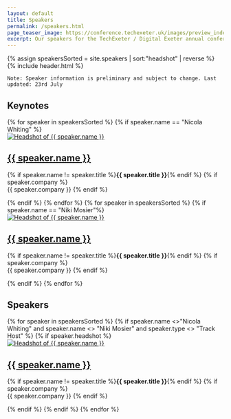 ```yaml
---
layout: default
title: Speakers
permalink: /speakers.html
page_teaser_image: https://conference.techexeter.uk/images/preview_index.jpg
excerpt: Our speakers for the TechExeter / Digital Exeter annual conference on 9th-10th September 2020.
---
```


{% assign speakersSorted = site.speakers | sort:"headshot" | reverse %}
{% include header.html %}

<div id="main" class="wrapper style1">
<div class="container">

<pre><code>Note: Speaker information is preliminary and subject to change. Last updated: 23rd July</code></pre>

<div class="speakers">

  <h2>Keynotes</h2>
  <div class="grid-flex">
  {% for speaker in speakersSorted %}
    {% if speaker.name == "Nicola Whiting" %}
      <div class="speaker">
        <a href="{{ speaker.url }}"><img class="circle" src="{{speaker.headshot}}" alt="Headshot of {{ speaker.name }}"/></a>
        <h2><a href="{{ speaker.url }}">{{ speaker.name }}</a></h2>
        <p>{% if speaker.name != speaker.title %}<strong>{{ speaker.title }}</strong>{% endif %} {% if speaker.company %} <br/>  {{ speaker.company }} {% endif %}</p>
      </div>
    {% endif %}
  {% endfor %}
    {% for speaker in speakersSorted %}
    {% if speaker.name == "Niki Mosier"%}
      <div class="speaker">
        <a href="{{ speaker.url }}"><img class="circle" src="{{speaker.headshot}}" alt="Headshot of {{ speaker.name }}"/></a>
        <h2><a href="{{ speaker.url }}">{{ speaker.name }}</a></h2>
        <p>{% if speaker.name != speaker.title %}<strong>{{ speaker.title }}</strong>{% endif %} {% if speaker.company %} <br/>  {{ speaker.company }} {% endif %}</p>
      </div>
    {% endif %}
  {% endfor %}
    </div>

  <!--
  <h2>Online Hosts</h2>
  <div class="grid-flex">
  {% for speaker in speakersSorted %}
    {% if speaker.type == "Host" %}
      <div class="speaker">
        <a href="{{ speaker.url }}"><img class=" circle" src="{{speaker.headshot}}"/></a>
        <h2>{{ speaker.name }}</h2>
        <p><strong>{{ speaker.title }}</strong> {% if speaker.company %}  at {{ speaker.company }} {% endif %}</p>
      </div>
    {% endif %}
  {% endfor %}
  </div>
  -->

  <h2>Speakers</h2>
  <div class="grid-flex">
  {% for speaker in speakersSorted %}
  {% if speaker.name <>"Nicola Whiting" and speaker.name <> "Niki Mosier" and speaker.type <> "Track Host" %}
    {% if speaker.headshot %} 
    <div class="speaker">
        <a href="{{ speaker.url }}"><img class="circle" src="{{speaker.headshot}}" alt="Headshot of {{ speaker.name }}"/></a>
        <h2><a href="{{ speaker.url }}">{{ speaker.name }}</a></h2>
      <p>{% if speaker.name != speaker.title %}<strong>{{ speaker.title }}</strong>{% endif %} {% if speaker.company %}  <br/>  {{ speaker.company }} {% endif %}</p>
    </div>
    {% endif %}
    {% endif %}
  {% endfor %}
  </div>

</div>
<!--
<h2>Speaker topics by tag:</h2>
{% assign alldocs = site.documents  %}	
{% assign grouptag =  alldocs | map: 'tags' | join: ','  | split: ','  | group_by: tag %}
{%- for tag in grouptag -%}
<h3>{{- tag.name -}}</h3>
<ul>
{%- for document in alldocs -%}
  {%- if document.tags contains tag.name -%}
    <li><a href="{{ document.url | capitalize  }}">{{ document.talk-title }} with {{ document.name }}</a></li>
  {%- endif -%}
{%- endfor -%}
</ul>
{%- endfor -%}
-->
</div>
</div>
